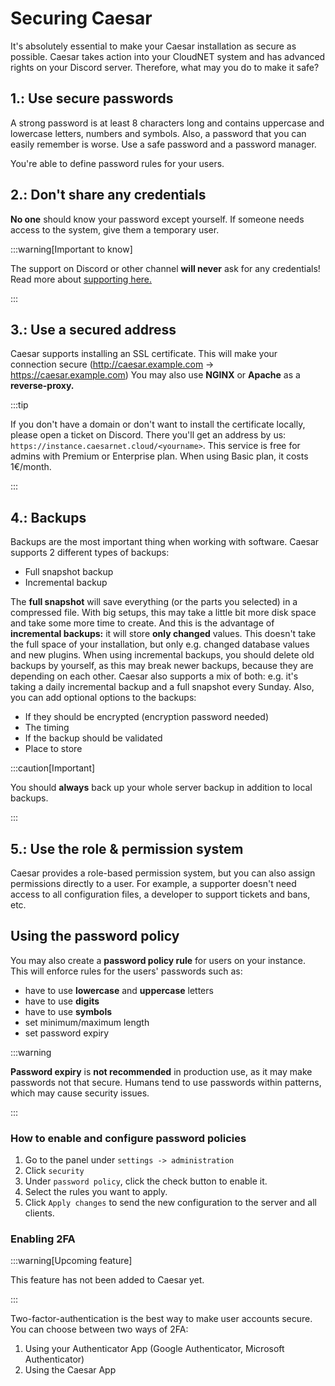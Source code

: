 # Securing Caesar

It's absolutely essential to make your Caesar installation as secure as possible.
Caesar takes action into your CloudNET system and has advanced rights on your Discord server. Therefore, what may you do to make it safe?

## 1.: Use secure passwords
A strong password is at least 8 characters long and contains uppercase and lowercase letters, numbers and symbols.
Also, a password that you can easily remember is worse. Use a safe password and a password manager.

You're able to define password rules for your users.

## 2.: Don't share any credentials
**No one** should know your password except yourself. If someone needs access to the system, give them a temporary user.

:::warning[Important to know]

The support on Discord or other channel **will never** ask for any credentials!
Read more about [supporting here.](#)

:::

## 3.: Use a secured address
Caesar supports installing an SSL certificate. This will make your connection secure (http://caesar.example.com -> https://caesar.example.com)
You may also use **NGINX** or **Apache** as a **reverse-proxy.**

:::tip

If you don't have a domain or don't want to install the certificate locally, please open a ticket on Discord.
There you'll get an address by us: `https://instance.caesarnet.cloud/<yourname>`. This service is free for admins with Premium or Enterprise plan.
When using Basic plan, it costs 1€/month.

:::

## 4.: Backups
Backups are the most important thing when working with software. Caesar supports 2 different types of backups:
- Full snapshot backup
- Incremental backup

The **full snapshot** will save everything (or the parts you selected) in a compressed file. With big setups, this may take a little bit more disk space and take some more time to create.
And this is the advantage of **incremental backups:** it will store **only changed** values. This doesn't take the full space of your installation, but only e.g. changed database values and new plugins. When using incremental backups, you should delete old backups by yourself, as this may break newer backups, because they are depending on each other.
Caesar also supports a mix of both: e.g. it's taking a daily incremental backup and a full snapshot every Sunday.
Also, you can add optional options to the backups:
- If they should be encrypted (encryption password needed)
- The timing
- If the backup should be validated
- Place to store

:::caution[Important]

You should **always** back up your whole server backup in addition to local backups.

:::

## 5.: Use the role & permission system
Caesar provides a role-based permission system, but you can also assign permissions directly to a user. 
For example, a supporter doesn't need access to all configuration files, a developer to support tickets and bans, etc.

## Using the password policy
You may also create a **password policy rule** for users on your instance. This will enforce rules for the users' passwords such as:
- have to use **lowercase** and **uppercase** letters
- have to use **digits**
- have to use **symbols**
- set minimum/maximum length
- set password expiry

:::warning

**Password expiry** is **not recommended** in production use, as it may make passwords not that secure.
Humans tend to use passwords within patterns, which may cause security issues.

:::

### How to enable and configure password policies
1. Go to the panel under `settings -> administration`
2. Click `security`
3. Under `password policy`, click the check button to enable it.
4. Select the rules you want to apply.
5. Click `Apply changes` to send the new configuration to the server and all clients.

### Enabling 2FA

:::warning[Upcoming feature]

This feature has not been added to Caesar yet.

:::

Two-factor-authentication is the best way to make user accounts secure.
You can choose between two ways of 2FA:
1. Using your Authenticator App (Google Authenticator, Microsoft Authenticator)
2. Using the Caesar App